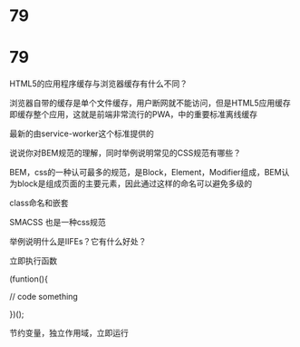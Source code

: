 # 79

# 79

HTML5的应用程序缓存与浏览器缓存有什么不同？

浏览器自带的缓存是单个文件缓存，用户断网就不能访问，但是HTML5应用缓存即缓存整个应用，这就是前端非常流行的PWA，中的重要标准离线缓存

最新的由service-worker这个标准提供的

说说你对BEM规范的理解，同时举例说明常见的CSS规范有哪些？

BEM，css的一种认可最多的规范，是Block，Element，Modifier组成，BEM认为block是组成页面的主要元素，因此通过这样的命名可以避免多级的

class命名和嵌套

SMACSS 也是一种css规范

举例说明什么是IIFEs？它有什么好处？

立即执行函数

(funtion(){

// code something

})();

节约变量，独立作用域，立即运行